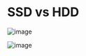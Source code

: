 # SSD vs HDD

![image](https://user-images.githubusercontent.com/5827617/71466567-4f612180-2803-11ea-913a-5a6ee578d58b.png)

![image](https://user-images.githubusercontent.com/5827617/71466584-61db5b00-2803-11ea-9f22-e75832c32102.png)
